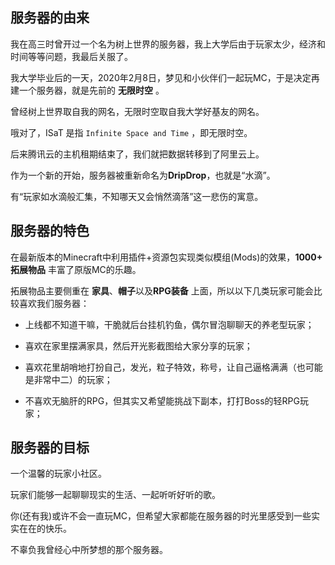 ## 服务器的由来

我在高三时曾开过一个名为树上世界的服务器，我上大学后由于玩家太少，经济和时间等等问题，我最后关服了。

我大学毕业后的一天，2020年2月8日，梦见和小伙伴们一起玩MC，于是决定再建一个服务器，就是先前的 **无限时空** 。

曾经树上世界取自我的网名，无限时空取自我大学好基友的网名。

哦对了，ISaT 是指 `Infinite Space and Time` ，即无限时空。

后来腾讯云的主机租期结束了，我们就把数据转移到了阿里云上。

作为一个新的开始，服务器被重新命名为**DripDrop**，也就是“水滴”。

有“玩家如水滴般汇集，不知哪天又会悄然滴落”这一悲伤的寓意。

## 服务器的特色

在最新版本的Minecraft中利用插件+资源包实现类似模组(Mods)的效果，**1000+**  **拓展物品** 丰富了原版MC的乐趣。

拓展物品主要侧重在 **家具**、**帽子**以及**RPG装备** 上面，所以以下几类玩家可能会比较喜欢我们服务器：

+ 上线都不知道干嘛，干脆就后台挂机钓鱼，偶尔冒泡聊聊天的养老型玩家；

+ 喜欢在家里摆满家具，然后开光影截图给大家分享的玩家；

+ 喜欢花里胡哨地打扮自己，发光，粒子特效，称号，让自己逼格满满（也可能是非常中二）的玩家；

+ 不喜欢无脑肝的RPG，但其实又希望能挑战下副本，打打Boss的轻RPG玩家；

## 服务器的目标

一个温馨的玩家小社区。

玩家们能够一起聊聊现实的生活、一起听听好听的歌。

你(还有我)或许不会一直玩MC，但希望大家都能在服务器的时光里感受到一些实实在在的快乐。

不辜负我曾经心中所梦想的那个服务器。